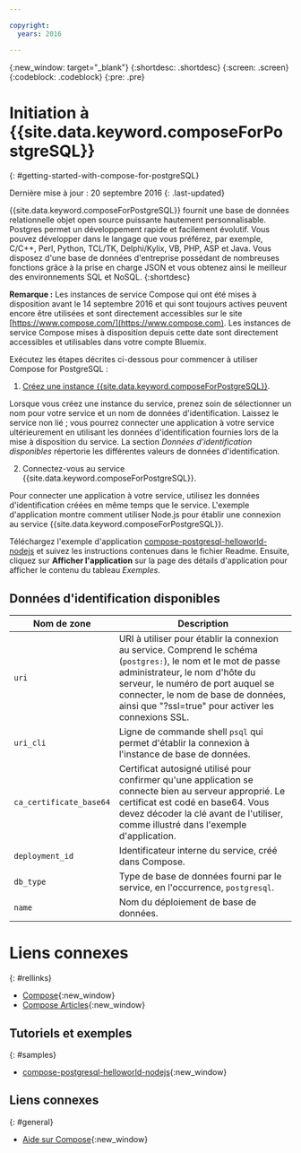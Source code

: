 ```yaml
---

copyright:
  years: 2016

---
```

<!-- Copyright info at top of file: REQUIRED
    The copyright info is YAML content that must occur at the top of the MD file, before attributes are listed.
    It must be surrounded by 3 dashes
    The value "years" can contain just one year or a two years separated by a comma. (years: 2014, 2016)
    Indentation as per the previous template must be preserved.
-->

<!-- Common attributes used in the template are defined as follows: -->
{:new_window: target="_blank"}
{:shortdesc: .shortdesc}
{:screen: .screen}
{:codeblock: .codeblock}
{:pre: .pre}

# Initiation à {{site.data.keyword.composeForPostgreSQL}}
{: #getting-started-with-compose-for-postgreSQL}

Dernière mise à jour : 20 septembre 2016
{: .last-updated}

{{site.data.keyword.composeForPostgreSQL}} fournit une base de données relationnelle objet open source puissante hautement personnalisable. Postgres permet un développement rapide et facilement évolutif. Vous pouvez développer dans le langage que vous préférez, par exemple, C/C++, Perl, Python, TCL/TK, Delphi/Kylix, VB, PHP, ASP et Java. Vous disposez d'une base de données d'entreprise possédant de nombreuses fonctions grâce à la prise en charge JSON et vous obtenez ainsi le meilleur des environnements SQL et NoSQL.
{:shortdesc}

**Remarque :** Les instances de service Compose qui ont été mises à disposition avant le 14 septembre 2016 et qui sont toujours actives peuvent encore être utilisées et sont directement accessibles sur le site [https://www.compose.com/](https://www.compose.com). Les instances de service Compose mises à disposition depuis cette date sont directement accessibles et utilisables dans votre compte Bluemix. 

Exécutez les étapes décrites ci-dessous pour commencer à utiliser Compose for PostgreSQL :

1. [Créez une instance {{site.data.keyword.composeForPostgreSQL}}](https://console.ng.bluemix.net/catalog/services/compose-for-postgresql/).

  Lorsque vous créez une instance du service, prenez soin de sélectionner un nom pour votre service et un nom de données d'identification. Laissez le service non lié ; vous pourrez connecter une application à votre service ultérieurement en utilisant les données d'identification fournies lors de la mise à disposition du service. La section *Données d'identification disponibles* répertorie les différentes valeurs de données d'identification. 

2. Connectez-vous au service {{site.data.keyword.composeForPostgreSQL}}. 

  Pour connecter une application à votre service, utilisez les données d'identification créées en même temps que le service. L'exemple d'application montre comment utiliser Node.js pour établir une connexion au service {{site.data.keyword.composeForPostgreSQL}}. 

  Téléchargez l'exemple d'application [compose-postgresql-helloworld-nodejs](https://github.com/IBM-Bluemix/compose-postgresql-helloworld-nodejs) et suivez les instructions contenues dans le fichier Readme. Ensuite, cliquez sur **Afficher l'application** sur la page des détails d'application pour afficher le contenu du tableau *Exemples*.

## Données d'identification disponibles

Nom de zone|Description
----------|-----------
`uri`|URI à utiliser pour établir la connexion au service. Comprend le schéma (`postgres:`), le nom et le mot de passe administrateur, le nom d'hôte du serveur, le numéro de port auquel se connecter, le nom de base de données, ainsi que "?ssl=true" pour activer les connexions SSL.
`uri_cli`|Ligne de commande shell `psql` qui permet d'établir la connexion à l'instance de base de données.
`ca_certificate_base64`|Certificat autosigné utilisé pour confirmer qu'une application se connecte bien au serveur approprié. Le certificat est codé en base64. Vous devez décoder la clé avant de l'utiliser, comme illustré dans l'exemple d'application.
`deployment_id`|Identificateur interne du service, créé dans Compose.
`db_type`|Type de base de données fourni par le service, en l'occurrence, `postgresql`.
`name`|Nom du déploiement de base de données.

# Liens connexes
{: #rellinks}

* [Compose](https://www.compose.com){:new_window}
* [Compose Articles](https://www.compose.com/articles/){:new_window}

## Tutoriels et exemples
{: #samples}
* [compose-postgresql-helloworld-nodejs](https://github.com/IBM-Bluemix/compose-postgresql-helloworld-nodejs){:new_window}

## Liens connexes
{: #general}
* [Aide sur Compose](https://help.compose.com/docs){:new_window}
